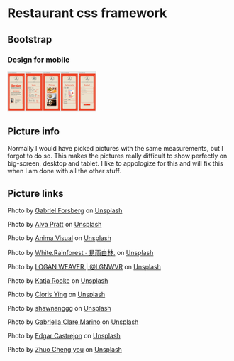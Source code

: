 # Restaurant css framework

## Bootstrap

### Design for mobile

<img src="pictures/mobileDesign.png" alt="mobile design" width="200"/>

## Picture info

Normally I would have picked pictures with the same measurements, but I forgot to do so. This makes the pictures really difficult to show perfectly on big-screen, desktop and tablet. I like to appologize for this and will fix this when I am done with all the other stuff.

## Picture links

Photo by <a href="https://unsplash.com/@gatlyn?utm_source=unsplash&utm_medium=referral&utm_content=creditCopyText">Gabriel Forsberg</a> on <a href="https://unsplash.com/s/photos/japanese-person?utm_source=unsplash&utm_medium=referral&utm_content=creditCopyText">Unsplash</a>

Photo by <a href="https://unsplash.com/@alvapratt?utm_source=unsplash&utm_medium=referral&utm_content=creditCopyText">Alva Pratt</a> on <a href="https://unsplash.com/s/photos/japanese-restaurant?utm_source=unsplash&utm_medium=referral&utm_content=creditCopyText">Unsplash</a>

Photo by <a href="https://unsplash.com/@animavisual?utm_source=unsplash&utm_medium=referral&utm_content=creditCopyText">Anima Visual</a> on <a href="https://unsplash.com/s/photos/volauvent?utm_source=unsplash&utm_medium=referral&utm_content=creditCopyText">Unsplash</a>

Photo by <a href="https://unsplash.com/@whiterainforest?utm_source=unsplash&utm_medium=referral&utm_content=creditCopyText">White.Rainforest ∙ 易雨白林.</a> on <a href="https://unsplash.com/s/photos/miso-soup?utm_source=unsplash&utm_medium=referral&utm_content=creditCopyText">Unsplash</a>
  
Photo by <a href="https://unsplash.com/es/@lgnwvr?utm_source=unsplash&utm_medium=referral&utm_content=creditCopyText">LOGAN WEAVER | @LGNWVR</a> on <a href="https://unsplash.com/s/photos/chips?utm_source=unsplash&utm_medium=referral&utm_content=creditCopyText">Unsplash</a>

Photo by <a href="https://unsplash.com/@rooke?utm_source=unsplash&utm_medium=referral&utm_content=creditCopyText">Katja Rooke</a> on <a href="https://unsplash.com/s/photos/spanish-garlic-bread?utm_source=unsplash&utm_medium=referral&utm_content=creditCopyText">Unsplash</a>

Photo by <a href="https://unsplash.com/@clorisyy?utm_source=unsplash&utm_medium=referral&utm_content=creditCopyText">Cloris Ying</a> on <a href="https://unsplash.com/s/photos/eel?utm_source=unsplash&utm_medium=referral&utm_content=creditCopyText">Unsplash</a>
  
Photo by <a href="https://unsplash.com/@shawnanggg?utm_source=unsplash&utm_medium=referral&utm_content=creditCopyText">shawnanggg</a> on <a href="https://unsplash.com/s/photos/restaurant?utm_source=unsplash&utm_medium=referral&utm_content=creditCopyText">Unsplash</a>
  
Photo by <a href="https://unsplash.com/@gabiontheroad?utm_source=unsplash&utm_medium=referral&utm_content=creditCopyText">Gabriella Clare Marino</a> on <a href="https://unsplash.com/s/photos/japanese-cook?utm_source=unsplash&utm_medium=referral&utm_content=creditCopyText">Unsplash</a>

Photo by <a href="https://unsplash.com/@edgarraw?utm_source=unsplash&utm_medium=referral&utm_content=creditCopyText">Edgar Castrejon</a> on <a href="https://unsplash.com/s/photos/japanese-cook?utm_source=unsplash&utm_medium=referral&utm_content=creditCopyText">Unsplash</a>

Photo by <a href="https://unsplash.com/@benjamin_1017?utm_source=unsplash&utm_medium=referral&utm_content=creditCopyText">Zhuo Cheng you</a> on <a href="https://unsplash.com/s/photos/sake?utm_source=unsplash&utm_medium=referral&utm_content=creditCopyText">Unsplash</a>
  

